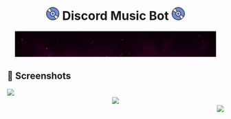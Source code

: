 <h1 align="center"><img src="./assets/Music.gif" width="30px"> Discord Music Bot <img src="./assets/Music.gif" width="30px"></h1>
<div align="center"><img src="./assets/banner.gif"></div>

## 📸 Screenshots

<div align="left"><img src="https://media.discordapp.net/attachments/803367957522677812/803368532976730122/unknown.png"></div><div align="center"><img src="https://media.discordapp.net/attachments/803367957522677812/803368636676440074/unknown.png"></div><div align="right"><img src="https://media.discordapp.net/attachments/803367957522677812/803368793312591892/unknown.png"></div>
